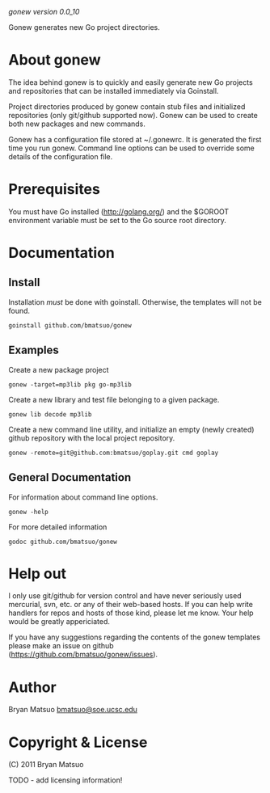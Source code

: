 *gonew version 0.0_10*

Gonew generates new Go project directories.

About gonew
===========

The idea behind gonew is to quickly and easily generate new Go projects
and repositories that can be installed immediately via Goinstall.

Project directories produced by gonew contain stub files and initialized
repositories (only git/github supported now). Gonew can be used to create
both new packages and new commands.

Gonew has a configuration file stored at ~/.gonewrc. It is generated the
first time you run gonew. Command line options can be used to override
some details of the configuration file.

Prerequisites
=============

You must have Go installed (http://golang.org/) and the $GOROOT
environment variable must be set to the Go source root directory.

Documentation
=============
Install
-------

Installation *must* be done with goinstall. Otherwise, the templates will
not be found.

    goinstall github.com/bmatsuo/gonew

Examples
--------

Create a new package project

    gonew -target=mp3lib pkg go-mp3lib

Create a new library and test file belonging to a given package.

    gonew lib decode mp3lib

Create a new command line utility, and initialize an empty (newly
created) github repository with the local project repository.

    gonew -remote=git@github.com:bmatsuo/goplay.git cmd goplay

General Documentation
---------------------

For information about command line options.

    gonew -help

For more detailed information

    godoc github.com/bmatsuo/gonew

Help out
========

I only use git/github for version control and have never seriously used
mercurial, svn, etc. or any of their web-based hosts. If you can help
write handlers for repos and hosts of those kind, please let me know.
Your help would be greatly appericiated.

If you have any suggestions regarding the contents of the gonew templates
please make an issue on github (https://github.com/bmatsuo/gonew/issues).

Author
======

Bryan Matsuo <bmatsuo@soe.ucsc.edu>

Copyright & License
===================

(C) 2011 Bryan Matsuo 

TODO - add licensing information!
